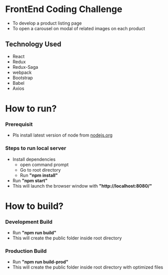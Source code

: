 # FrontEnd Coding Challenge
- To develop a product listing page
- To open a carousel on modal of related images on each product

## Technology Used
- React
- Redux
- Redux-Saga
- webpack
- Bootstrap
- Babel
- Axios

# How to run?

### Prerequisit

- Pls install latest version of node from [nodejs.org](https://nodejs.org/en/)


### Steps to run local server
- Install dependencies
    - open command prompt
    - Go to root directory
    - Run **"npm install"**
- Run **"npm start"**
- This will launch the browser window with **"http://localhost:8080/"**


# How to build?

### Development Build
- Run **"npm run build"**
- This will create the public folder inside root directory

### Production Build
- Run **"npm run build-prod"**
- This will create the public folder inside root directory with optimized files